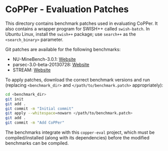 # CoPPer - Evaluation Patches

This directory contains benchmark patches used in evaluating CoPPer.
It also contains a wrapper program for SWISH++ called `swish-batch`.
In Ubuntu Linux, install the `swish++` package; use `search++` as the `<search_binary>` parameter.

Git patches are available for the following benchmarks:

* NU-MineBench-3.0.1: [Website](http://cucis.ece.northwestern.edu/projects/DMS/MineBench.html)
* parsec-3.0-beta-20130728: [Website](http://parsec.cs.princeton.edu/)
* STREAM: [Website](http://www.cs.virginia.edu/stream/)

To apply patches, download the correct benchmark versions and run (replacing `<benchmark_dir>` and `</path/to/benchmark.patch>` appropriately):

```sh
cd <benchmark_dir>
git init
git add .
git commit -m "Initial commit"
git apply --whitespace=nowarn </path/to/benchmark.patch>
git add .
git commit -m "Add CoPPer"
```

The benchmarks integrate with this `copper-eval` project, which must be compiled/installed (along with its dependencies) before the modified benchmarks can be compiled.
